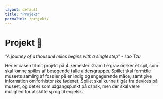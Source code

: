 ```yaml
---
layout: default
title: "Projekt"
permalink: /projekt/
---
```


# Projekt 🦈

_"A journey of a thousand miles begins with a single step" - Lao Tzu_

Her er casen til mit projekt på 4. semester:
Gram Lergrav ønsker et spil, som skal kunne spilles af besøgende i alle aldersgrupper. Spillet skal formidle museets samling af fossiler på en lødig og engagerende måde, samt give information om forhistoriske fødenet. Spillet skal kunne tilgås fra devices på museet, og det er som udgangspunkt på dansk, men der skal være mulighed for at skifte sprog til engelsk.
